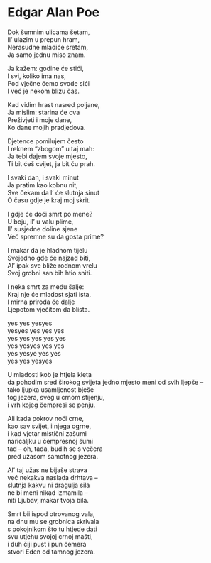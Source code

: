 # Edgar Alan Poe

Dok šumnim ulicama šetam,  
Il’ ulazim u prepun hram,  
Nerasudne mladiće sretam,  
Ja samo jednu miso znam.  

Ja kažem: godine će stići,  
I svi, koliko ima nas,  
Pod vječne ćemo svode sići  
I već je nekom blizu čas.  

Kad vidim hrast nasred poljane,  
Ja mislim: starina će ova  
Preživjeti i moje dane,  
Ko dane mojih pradjedova.  

Djetence pomilujem često  
I reknem “zbogom” u taj mah:  
Ja tebi dajem svoje mjesto,  
Ti bit ćeš cvijet, ja bit ću prah.  

I svaki dan, i svaki minut  
Ja pratim kao kobnu nit,  
Sve čekam da l’ će slutnja sinut  
O času gdje je kraj moj skrit.  

I gdje će doći smrt po mene?  
U boju, il’ u valu plime,  
Il’ susjedne doline sjene  
Već spremne su da gosta prime?  

I makar da je hladnom tijelu  
Svejedno gde će najzad biti,  
Al’ ipak sve bliže rodnom vrelu  
Svoj grobni san bih htio sniti.  

I neka smrt za među šalje:  
Kraj nje će mladost sjati ista,  
I mirna priroda će dalje  
Ljepotom vječitom da blista.  

yes          yes          yesyes  
yesyes    yes      yes         yes  
yes  yes  yes     yes           yes  
yes    yesyes     yes           yes  
yes       yesye      yes        yes  
yes          yes           yesyes  

U mladosti kob je htjela kleta  
da pohodim sred širokog svijeta 
jedno mjesto meni od svih ljepše –  
tako ljupka usamljenost bješe  
tog jezera, sveg u crnom stijenju,  
i vrh kojeg čempresi se penju.  

Ali kada pokrov noći crne,  
kao sav svijet, i njega ogrne,  
i kad vjetar mistični zašumi  
naricaljku u čempresnoj šumi  
tad – oh, tada, budih se s večera  
pred užasom samotnog jezera.  

Al’ taj užas ne bijaše strava  
već nekakva naslada drhtava –  
slutnja kakvu ni dragulja sila  
ne bi meni nikad izmamila –  
niti Ljubav, makar tvoja bila.  

Smrt bii ispod otrovanog vala,  
na dnu mu se grobnica skrivala  
s pokojnikom što tu htjede dati  
svu utjehu svojoj crnoj mašti,  
i duh čiji pust i pun čemera  
stvori Eden od tamnog jezera.
